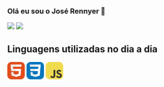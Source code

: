 ### Olá eu sou o José Rennyer 👋

<div>
  <img width="48%" src="https://github-readme-stats.vercel.app/api?username=jose-the-lima&show_icons=true&theme=radical">
  <img width="48%" src="https://github-readme-stats.vercel.app/api/top-langs/?username=jose-the-lima&layout=donut&theme=radical">
</div>

## Linguagens utilizadas no dia a dia
<div>
  <img width="40px" src="https://github.com/tandpfun/skill-icons/blob/main/icons/HTML.svg">
  <img width="40px" src="https://github.com/tandpfun/skill-icons/blob/main/icons/CSS.svg">
  <img width="40px" src="https://github.com/tandpfun/skill-icons/blob/main/icons/JavaScript.svg">
</div>

